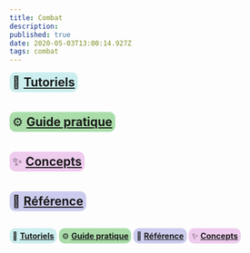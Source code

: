 ```yaml
---
title: Combat
description: 
published: true
date: 2020-05-03T13:00:14.927Z
tags: combat
---
```


<div class="container">

<!--DEBUT DE LA "LIGNE"-->
<div class="row">
<div class="col-4"></div>
<div class="col-2">

<span style="font-size:1.5em;display:inline-block;margin-bottom:1em;background:#cceeee;padding:5px;border-radius:10px;">:baby_bottle: **[Tutoriels]**</span> 
</div>
<div class="col-2">

<span style="font-size:1.5em;display:inline-block;margin-bottom:1em;background:#aaddaa;padding:5px;border-radius:10px;">:gear: **[Guide pratique]**</span>
</div>
<div class="col-4"></div>
</div>
<!--FIN DE LA "LIGNE"-->
<!--DEBUT DE LA "LIGNE"-->
<div class="row">
<div class="col-4"></div>
<div class="col-2">

<span style="font-size:1.5em;display:inline-block;margin-bottom:1em;background:#eeccee;padding:5px;border-radius:10px;">:sparkles: **[Concepts]**</span>
</div>
<div class="col-2">

<span style="font-size:1.5em;display:inline-block;margin-bottom:1em;background:#ccccee;padding:5px;border-radius:10px;">:book: **[Référence]**</span>
</div>
<div class="col-4"></div>
</div>
<!--FIN DE LA "LIGNE"-->

</div>

<span style="background:#cceeee;padding:5px;border-radius:10px;">:baby_bottle: **[Tutoriels]**</span> <span style="background:#aaddaa;padding:5px;border-radius:10px;">:gear: **[Guide pratique]**</span> <span style="background:#ccccee;padding:5px;border-radius:10px;">:book: **[Référence]**</span> <span style="background:#eeccee;padding:5px;border-radius:10px;">:sparkles: **[Concepts]**</span>

[Tutoriels]: /sphérier/combat/premiers-pas
[Guide pratique]: /sphérier/combat/guides
[Référence]: /sphérier/combat/référence
[Concepts]: /sphérier/combat/concepts